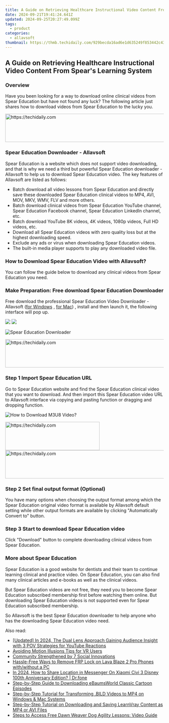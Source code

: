 ```yaml
---
title: A Guide on Retrieving Healthcare Instructional Video Content From Spear's Learning System
date: 2024-09-21T19:41:24.641Z
updated: 2024-09-25T20:27:49.099Z
tags:
  - product
categories:
  - allavsoft
thumbnail: https://thmb.techidaily.com/929becda16ad6e1d635249f853442c43d72fdee02099dda394914608d8e630c7.jpg
---
```


## A Guide on Retrieving Healthcare Instructional Video Content From Spear's Learning System

### Overview

Have you been looking for a way to download online clinical videos from Spear Education but have not found any luck? The following article just shares how to download videos from Spear Education to the lucky you.

<!-- affiliate ads begin -->
<a href="https://appsumo.8odi.net/c/5597632/2094480/7443" target="_top" id="2094480">
  <img src="//a.impactradius-go.com/display-ad/7443-2094480" border="0" alt="https://techidaily.com" width="728" height="90"/>
</a>
<img height="0" width="0" src="https://appsumo.8odi.net/i/5597632/2094480/7443" style="position:absolute;visibility:hidden;" border="0" />
<!-- affiliate ads end -->

### Spear Education Downloader - Allavsoft

Spear Education is a website which does not support video downloading, and that is why we need a third but powerful Spear Education downloader - Allavsoft to help us to download Spear Education video. The key features of Allavsoft are listed as follows:

* Batch download all video lessons from Spear Education and directly save these downloaded Spear Education clinical videos to MP4, AVI, MOV, MKV, WMV, FLV and more others.
* Batch download clinical videos from Spear Education YouTube channel, Spear Education Facebook channel, Spear Education LinkedIn channel, etc.
* Batch download YouTube 8K videos, 4K videos, 1080p videos, Full HD videos, etc.
* Download all Spear Education videos with zero quality loss but at the highest downloading speed.
* Exclude any ads or virus when downloading Spear Education videos.
* The built-in media player supports to play any downloaded video file.

### How to Download Spear Education Video with Allavsoft?

You can follow the guide below to download any clinical videos from Spear Education you need.

### Make Preparation: Free download Spear Education Downloader

Free download the professional Spear Education Video Downloader - Allavsoft ([for Windows](https://tools.techidaily.com/allavsoft/products/) , [for Mac](https://tools.techidaily.com/allavsoft/products/)) , install and then launch it, the following interface will pop up.

[![](https://www.allavsoft.com/how-to/../images/how-to/free-download-win.jpg)](https://tools.techidaily.com/allavsoft/products/) [![](https://www.allavsoft.com/how-to/../images/how-to/free-download-mac.jpg)](https://tools.techidaily.com/allavsoft/products/)

![Spear Education Downloader](https://www.allavsoft.com/how-to/../images/allavsoft/screen-shot-600.jpg)

<!-- affiliate ads begin -->
<a href="https://malaysia-healthcare-travel-council.pxf.io/c/5597632/1557747/17382" target="_top" id="1557747">
  <img src="//a.impactradius-go.com/display-ad/17382-1557747" border="0" alt="https://techidaily.com" width="728" height="90"/>
</a>
<img height="0" width="0" src="https://malaysia-healthcare-travel-council.pxf.io/i/5597632/1557747/17382" style="position:absolute;visibility:hidden;" border="0" />
<!-- affiliate ads end -->

### Step 1 Import Spear Education URL

Go to Spear Education website and find the Spear Education clinical video that you want to download. And then import this Spear Education video URL to Allavsoft interface via copying and pasting function or dragging and dropping function.

![How to Download M3U8 Video?](https://www.allavsoft.com/how-to/../images/how-to/download-rtmp-video/download-rtmp-video.jpg)

<!-- affiliate ads begin -->
<a href="https://wigfever.sjv.io/c/5597632/2005196/22899" target="_top" id="2005196">
  <img src="//a.impactradius-go.com/display-ad/22899-2005196" border="0" alt="https://techidaily.com" width="300" height="90"/>
</a>
<img height="0" width="0" src="https://wigfever.sjv.io/i/5597632/2005196/22899" style="position:absolute;visibility:hidden;" border="0" />
<!-- affiliate ads end -->

<!-- affiliate ads begin -->
<a href="https://appsumo.8odi.net/c/5597632/2068433/7443" target="_top" id="2068433">
  <img src="//a.impactradius-go.com/display-ad/7443-2068433" border="0" alt="https://techidaily.com" width="728" height="90"/>
</a>
<img height="0" width="0" src="https://appsumo.8odi.net/i/5597632/2068433/7443" style="position:absolute;visibility:hidden;" border="0" />
<!-- affiliate ads end -->

### Step 2 Set final output format (Optional)

You have many options when choosing the output format among which the Spear Education original video format is available by Allavsoft default setting while other output formats are available by clicking "Automatically Convert to" button.

### Step 3 Start to download Spear Education video

Click "Download" button to complete downloading clinical videos from Spear Education.

### More about Spear Education

Spear Education is a good website for dentists and their team to continue learning clinical and practice video. On Spear Education, you can also find many clinical articles and e-books as well as the clinical videos.

But Spear Education videos are not free, they need you to become Spear Education subscribed membership first before watching them online. But downloading Spear Education videos is not supported even for Spear Education subscribed membership.

So Allavsoft is the best Spear Education downloader to help anyone who has the downloading Spear Education video need.

<ins class="adsbygoogle"
     style="display:block"
     data-ad-format="autorelaxed"
     data-ad-client="ca-pub-7571918770474297"
     data-ad-slot="1223367746"></ins>

<ins class="adsbygoogle"
     style="display:block"
     data-ad-client="ca-pub-7571918770474297"
     data-ad-slot="8358498916"
     data-ad-format="auto"
     data-full-width-responsive="true"></ins>

<span class="atpl-alsoreadstyle">Also read:</span>
<div><ul>
<li><a href="https://youtube-docs.techidaily.com/ed-in-2024-the-dual-lens-approach-gaining-audience-insight-with-3-pov-strategies-for-youtube-reactions/"><u>[Updated] In 2024, The Dual Lens Approach Gaining Audience Insight with 3 POV Strategies for YouTube Reactions</u></a></li>
<li><a href="https://extra-hints.techidaily.com/avoiding-motion-illusions-tips-for-vr-users/"><u>Avoiding Motion Illusions Tips for VR Users</u></a></li>
<li><a href="https://facebook.techidaily.com/community-strengthened-by-7-social-innovations/"><u>Community Strengthened by 7 Social Innovations</u></a></li>
<li><a href="https://android-frp.techidaily.com/hassle-free-ways-to-remove-frp-lock-on-lava-blaze-2-pro-phones-withwithout-a-pc-by-drfone-android/"><u>Hassle-Free Ways to Remove FRP Lock on Lava Blaze 2 Pro Phones with/without a PC</u></a></li>
<li><a href="https://review-topics.techidaily.com/in-2024-how-to-share-location-in-messenger-on-xiaomi-civi-3-disney-100th-anniversary-edition-drfone-by-drfone-virtual-android/"><u>In 2024, How to Share Location in Messenger On Xiaomi Civi 3 Disney 100th Anniversary Edition? | Dr.fone</u></a></li>
<li><a href="https://win-hacks.techidaily.com/step-by-step-guide-to-downloading-ebaumsworld-classic-cartoon-episodes/"><u>Step-by-Step Guide to Downloading eBaumsWorld Classic Cartoon Episodes</u></a></li>
<li><a href="https://win-hacks.techidaily.com/step-by-step-tutorial-for-transforming-bild-videos-to-mp4-on-windows-and-mac-systems/"><u>Step-by-Step Tutorial for Transforming .BILD Videos to MP4 on Windows & Mac Systems</u></a></li>
<li><a href="https://win-hacks.techidaily.com/step-by-step-tutorial-on-downloading-and-saving-learnvray-content-as-mp4-or-avi-files/"><u>Step-by-Step Tutorial on Downloading and Saving LearnVray Content as MP4 or AVI Files</u></a></li>
<li><a href="https://win-hacks.techidaily.com/steps-to-access-free-dawn-weaver-dog-agility-lessons-video-guide/"><u>Steps to Access Free Dawn Weaver Dog Agility Lessons: Video Guide</u></a></li>
</ul></div>

